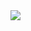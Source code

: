 <picture>
<source 
  srcset="https://github-readme-stats.vercel.app/api?username=hangzhaosbu&show_icons=true&theme=dark"
  media="(prefers-color-scheme: dark)"
/>
<source
  srcset="https://github-readme-stats.vercel.app/api?username=hangzhaosbu&show_icons=true"
  media="(prefers-color-scheme: light), (prefers-color-scheme: no-preference)"
/>
<img src="https://github-readme-stats.vercel.app/api?username=hangzhaosbu&show_icons=true" />
</picture>
